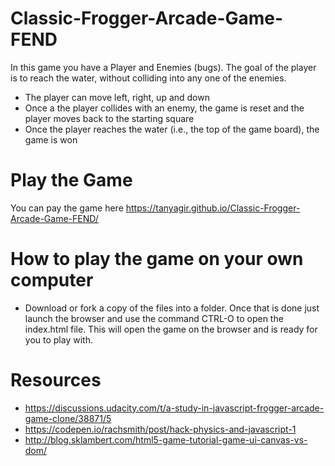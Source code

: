 # Classic-Frogger-Arcade-Game-FEND
In this game you have a Player and Enemies (bugs). The goal of the player is to reach the water, without colliding into any one of the enemies.

* The player can move left, right, up and down
* Once a the player collides with an enemy, the game is reset and the player moves back to the starting square
* Once the player reaches the water (i.e., the top of the game board), the game is won

# Play the Game
You can pay the game here
https://tanyagir.github.io/Classic-Frogger-Arcade-Game-FEND/

# How to play the game on your own computer
* Download or fork a copy of the files into a folder. Once that is done just launch the browser and use the command 
CTRL-O to open the index.html file. This will open the game on the browser and is ready for you to play with.

# Resources
* https://discussions.udacity.com/t/a-study-in-javascript-frogger-arcade-game-clone/38871/5
* https://codepen.io/rachsmith/post/hack-physics-and-javascript-1
* http://blog.sklambert.com/html5-game-tutorial-game-ui-canvas-vs-dom/
